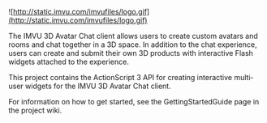 ![http://static.imvu.com/imvufiles/logo.gif](http://static.imvu.com/imvufiles/logo.gif)

The IMVU 3D Avatar Chat client allows users to create custom avatars and rooms and chat together in a 3D space. In addition to the chat experience, users can create and submit their own 3D products with interactive Flash widgets attached to the experience.

This project contains the ActionScript 3 API for creating interactive multi-user widgets for the IMVU 3D Avatar Chat client.

For information on how to get started, see the GettingStartedGuide page in the project wiki.